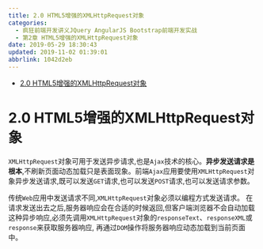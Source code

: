 ```yaml
---
title: 2.0 HTML5增强的XMLHttpRequest对象
categories: 
  - 疯狂前端开发讲义JQuery AngularJS Bootstrap前端开发实战
  - 第2章 HTML5增强的XMLHttpRequest对象
date: 2019-05-29 18:30:43
updated: 2019-11-02 01:39:01
abbrlink: 1042d2eb
---
```

- [2.0 HTML5增强的XMLHttpRequest对象](/ReadingNotes/1042d2eb/#2-0-HTML5增强的XMLHttpRequest对象)

<!--more-->
<script src="https://cdn.bootcss.com/jquery/3.4.0/jquery.slim.min.js"></script>
<script>$(document).ready(function () {$(".post-body > ul:nth-child(1)").hide();});</script>

<!--end-->
# 2.0 HTML5增强的XMLHttpRequest对象 #
`XMLHttpRequest`对象可用于发送异步请求,也是`Ajax`技术的核心。**异步发送请求是根本**,不刷新页面动态加载只是表面现象。前端`Ajax`应用要使用`XMLHttpRequest`对象异步发送请求,既可以发送`GET`请求,也可以发送`POST`请求,也可以发送请求参数。

传统`Web`应用中发送请求不同,`XMLHttpRequest`对象必须以编程方式发送请求。
在请求发送出去之后,服务器响应会在合适的时候返回,但客户端浏览器不会自动加载这种异步响应,必须先调用`XMLHttpRequest`对象的`responseText`、`responseXML`或`response`来获取服务器响应,
再通过`DOM`操作将服务器响应动态加载到当前页面中。

